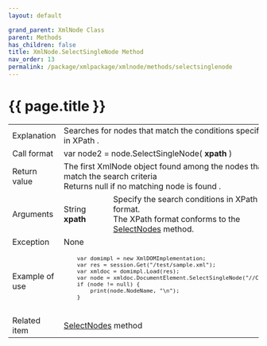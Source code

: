 ```yaml
---
layout: default

grand_parent: XmlNode Class
parent: Methods
has_children: false
title: XmlNode.SelectSingleNode Method
nav_order: 13
permalink: /package/xmlpackage/xmlnode/methods/selectsinglenode
---
```

# {{ page.title }}

<table>
  <tr>
    <td>Explanation</td>
    <td colspan="2">Searches for nodes that match the conditions specified in XPath .</td>
  </tr>
  <tr>
    <td>Call format</td>
    <td colspan="2">var node2 = node.SelectSingleNode( <b>xpath</b> )</td>
  </tr>
  <tr>
    <td>Return value</td>
    <td colspan="2">The first XmlNode object found among the nodes that match the search criteria<br>Returns null if no matching node is found .</td>
  </tr>  
  <tr>
    <td>Arguments</td>
    <td>String <b>xpath</b></td>
    <td>Specify the search conditions in XPath format.<br>The XPath format conforms to the <a href="/package/xmlpackage/xmlnode/methods/selectnodes">SelectNodes</a> method.</td>
  </tr>
  <tr>
    <td>Exception</td>
    <td colspan="2">None</td>
  </tr>
  <tr>
    <td>Example of use</td>
    <td colspan="2"><code><pre>
    var domimpl = new XmlDOMImplementation;
    var res = session.Get("/test/sample.xml");
    var xmldoc = domimpl.Load(res);
    var node = xmldoc.DocumentElement.SelectSingleNode("//CODE");
    if (node != null) {
        print(node.NodeName, "\n");
    }
    </pre></code></td>
  </tr>
  <tr>
    <td>Related item</td>
    <td colspan="2"><a href="/package/xmlpackage/xmlnode/methods/selectnodes">SelectNodes</a> method</td>
  </tr>
</table>



